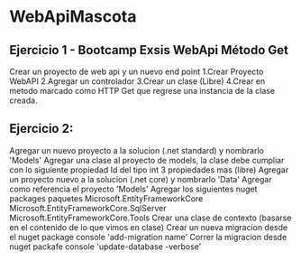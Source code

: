 # WebApiMascota
Ejercicio 1 - Bootcamp Exsis WebApi Método Get
-------------------------------------------------
Crear un proyecto de web api y un nuevo end point
1.Crear Proyecto WebAPI
2.Agregar un controlador
3.Crear un clase (Libre)
4.Crear en metodo marcado como HTTP Get que regrese una instancia de la clase creada.

Ejercicio 2:
--------------------------------------------------
Agregar un nuevo proyecto a la solucion (.net standard) y nombrarlo 'Models'
Agregar una clase al proyecto de models, la clase debe cumpliar con lo siguiente
propiedad Id del tipo int
3 propiedades mas (libre)
Agregar un proyecto nuevo a la solucion (.net core) y nombrarlo 'Data'
Agregar como referencia el proyecto 'Models'
Agregar los siguientes nuget packages paquetes
Microsoft.EntityFrameworkCore
Microsoft.EntityFrameworkCore.SqlServer
Microsoft.EntityFrameworkCore.Tools
Crear una clase de contexto (basarse en el contenido de lo que vimos en clase)
Crear un nueva migracion desde el nuget package console 'add-migration name'
Correr la migracion desde nuget packafe console 'update-database -verbose'